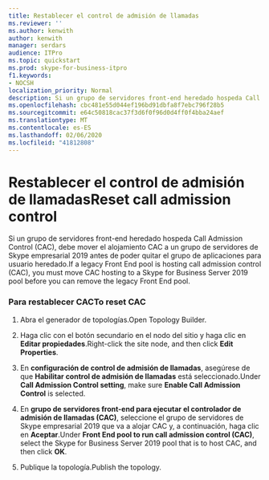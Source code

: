 ```yaml
---
title: Restablecer el control de admisión de llamadas
ms.reviewer: ''
ms.author: kenwith
author: kenwith
manager: serdars
audience: ITPro
ms.topic: quickstart
ms.prod: skype-for-business-itpro
f1.keywords:
- NOCSH
localization_priority: Normal
description: Si un grupo de servidores front-end heredado hospeda Call Admission Control (CAC), debe mover el alojamiento CAC a un grupo de servidores de Skype empresarial 2019 antes de poder quitar el grupo de aplicaciones para usuario heredado.
ms.openlocfilehash: cbc481e55d044ef196bd91dbfa8f7ebc796f28b5
ms.sourcegitcommit: e64c50818cac37f3d6f0f96d0d4ff0f4bba24aef
ms.translationtype: MT
ms.contentlocale: es-ES
ms.lasthandoff: 02/06/2020
ms.locfileid: "41812808"
---
```

# <a name="reset-call-admission-control"></a><span data-ttu-id="a79bf-103">Restablecer el control de admisión de llamadas</span><span class="sxs-lookup"><span data-stu-id="a79bf-103">Reset call admission control</span></span>

<span data-ttu-id="a79bf-104">Si un grupo de servidores front-end heredado hospeda Call Admission Control (CAC), debe mover el alojamiento CAC a un grupo de servidores de Skype empresarial 2019 antes de poder quitar el grupo de aplicaciones para usuario heredado.</span><span class="sxs-lookup"><span data-stu-id="a79bf-104">If a legacy Front End pool is hosting call admission control (CAC), you must move CAC hosting to a Skype for Business Server 2019 pool before you can remove the legacy Front End pool.</span></span>
  
### <a name="to-reset-cac"></a><span data-ttu-id="a79bf-105">Para restablecer CAC</span><span class="sxs-lookup"><span data-stu-id="a79bf-105">To reset CAC</span></span>

1. <span data-ttu-id="a79bf-106">Abra el generador de topologías.</span><span class="sxs-lookup"><span data-stu-id="a79bf-106">Open Topology Builder.</span></span>
    
2. <span data-ttu-id="a79bf-107">Haga clic con el botón secundario en el nodo del sitio y haga clic en **Editar propiedades**.</span><span class="sxs-lookup"><span data-stu-id="a79bf-107">Right-click the site node, and then click **Edit Properties**.</span></span>
    
3. <span data-ttu-id="a79bf-108">En **configuración de control de admisión de llamadas**, asegúrese de que **Habilitar control de admisión de llamadas** está seleccionado.</span><span class="sxs-lookup"><span data-stu-id="a79bf-108">Under **Call Admission Control setting**, make sure **Enable Call Admission Control** is selected.</span></span> 
    
4. <span data-ttu-id="a79bf-109">En **grupo de servidores front-end para ejecutar el controlador de admisión de llamadas (CAC)**, seleccione el grupo de servidores de Skype empresarial 2019 que va a alojar CAC y, a continuación, haga clic en **Aceptar**.</span><span class="sxs-lookup"><span data-stu-id="a79bf-109">Under **Front End pool to run call admission control (CAC)**, select the Skype for Business Server 2019 pool that is to host CAC, and then click **OK**.</span></span>
    
5. <span data-ttu-id="a79bf-110">Publique la topología.</span><span class="sxs-lookup"><span data-stu-id="a79bf-110">Publish the topology.</span></span>
    

